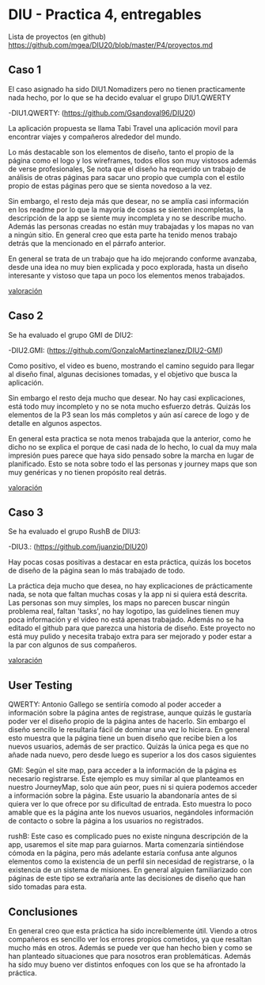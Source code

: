# DIU - Practica 4, entregables

Lista de proyectos (en github) https://github.com/mgea/DIU20/blob/master/P4/proyectos.md


## Caso 1

El caso asignado ha sido DIU1.Nomadizers pero no tienen practicamente nada hecho,
por lo que se ha decido evaluar el grupo DIU1.QWERTY

-DIU1.QWERTY: (https://github.com/Gsandoval96/DIU20)

La aplicación propuesta se llama Tabi Travel una aplicación movil para encontrar
viajes y compañeros alrededor del mundo.

Lo más destacable son los elementos de diseño, tanto el propio de la página como
el logo y los wireframes, todos ellos son muy vistosos además de verse profesionales,
Se nota que el diseño ha requerido un trabajo de análisis de otras páginas para sacar
uno propio que cumpla con el estilo propio de estas páginas pero que se sienta
novedoso a la vez.

Sin embargo, el resto deja más que desear, no se amplía casi información en los
readme por lo que la mayoría de cosas se sienten incompletas, la descripción de
la app se siente muy incompleta y no se describe mucho. Además las personas
creadas no están muy trabajadas y los mapas no van a ningún sitio. En general creo
que esta parte ha tenido menos trabajo detrás que la mencionado en el párrafo anterior.

En general se trata de un trabajo que ha ido mejorando conforme avanzaba, desde una idea
no muy bien explicada y poco explorada, hasta un diseño interesante y vistoso que tapa un
poco los elementos menos trabajados.

[valoración](DIU1_QWERT_EstudioDeCaso.pdf)


## Caso 2

Se ha evaluado el grupo GMI de DIU2:

-DIU2.GMI: (https://github.com/GonzaloMartinezIanez/DIU2-GMI)

Como positivo, el video es bueno, mostrando el camino seguido para llegar al
diseño final, algunas decisiones tomadas, y el objetivo que busca la aplicación.

Sin embargo el resto deja mucho que desear. No hay casi explicaciones, está todo
muy incompleto y no se nota mucho esfuerzo detrás. Quizás los elementos de la
P3 sean los más completos y aún así carece de logo y de detalle en algunos aspectos.

En general esta practica se nota menos trabajada que la anterior, como he dicho
no se explica el porque de casi nada de lo hecho, lo cual da muy mala impresión
pues parece que haya sido pensado sobre la marcha en lugar de planificado. Esto se
nota sobre todo el las personas y journey maps que son muy genéricas y no tienen
propósito real detrás.

[valoración](DIU2_GMI_EstudioDeCaso.pdf)


## Caso 3

Se ha evaluado el grupo RushB de DIU3:

-DIU3.: (https://github.com/juanzip/DIU20)

Hay pocas cosas positivas a destacar en esta práctica, quizás los bocetos de diseño
de la página sean lo más trabajado de todo.

La práctica deja mucho que desea, no hay explicaciones de prácticamente nada,
se nota que faltan muchas cosas y la app ni si quiera está descrita. Las personas
son muy simples, los maps no parecen buscar ningún problema real, faltan 'tasks',
no hay logotipo, las guidelines tienen muy poca información y el video no está
apenas trabajado. Además no se ha editado el github para que parezca una historia de
diseño. Este proyecto no está muy pulido y necesita trabajo extra para ser mejorado
y poder estar a la par con algunos de sus compañeros.

[valoración](DIU3_RUSHB_EstudioDeCaso.pdf)

## User Testing


QWERTY: Antonio Gallego se sentiría comodo al poder acceder a información sobre la
página antes de registrase, aunque quizás le gustaría poder ver el diseño propio de
la página antes de hacerlo. Sin embargo el diseño sencillo le resultaría fácil de
dominar una vez lo hiciera. En general esto muestra que la página tiene un buen diseño
que recibe bien a los nuevos usuarios, además de ser practico. Quizás la única pega
es que no añade nada nuevo, pero desde luego es superior a los dos casos siguientes

GMI: Según el site map, para acceder a la información de la página es necesario
registrarse. Este ejemplo es muy similar al que planteamos en nuestro JourneyMap, solo
que aún peor, pues ni si quiera podemos acceder a información sobre la página. Este
usuario la abandonaría antes de si quiera ver lo que ofrece por su dificultad de entrada.
Esto muestra lo poco amable que es la página ante los nuevos usuarios, negándoles
información de contacto o sobre la página a los usuarios no registrados.

rushB: Este caso es complicado pues no existe ninguna descripción de la app, usaremos
el site map para guiarnos. Marta comenzaría sintiéndose cómoda en la página, pero más
adelante estaría confusa ante algunos elementos como la existencia de un perfil sin
necesidad de registrarse, o la existencia de un sistema de misiones. En general alguien
familiarizado con páginas de este tipo se extrañaría ante las decisiones de diseño que
han sido tomadas para esta.


## Conclusiones

En general creo que esta práctica ha sido increíblemente útil. Viendo a otros compañeros
es sencillo ver los errores propios cometidos, ya que resaltan mucho más en otros. Además
se puede ver que han hecho bien y como se han planteado situaciones que para nosotros eran
problemáticas. Además ha sido muy bueno ver distintos enfoques con los que se ha afrontado
la práctica.

